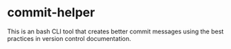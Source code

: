 # commit-helper
This is an bash CLI tool that creates better commit messages using the best practices in version control documentation.
